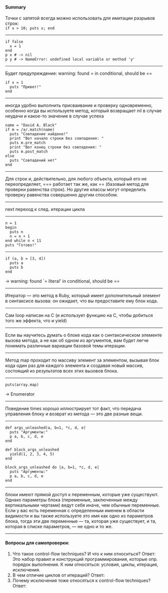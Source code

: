 #### Summary

Точки с запятой всегда можно использовать для имитации разрывов строк:  
```if x > 10; puts x; end```
___
```
if false
  x = 1
end
p x # -> nil
p y # -> NameError: undefined local variable or method 'y'
```
___
Будет предупреждение: warning: found = in conditional, should be ==
```
if x = 1
  puts "Привет!"
end
```
___
иногда удобно выполнить присваивание и проверку одновременно, 
особенно когда вы используете метод, который возвращает nil 
в случае неудачи и какое-то значение в случае успеха
```
name = "David A. Black"
if m = /a/.match(name)
  puts "Совпадение найдено!"
  print "Вот начало строки без совпадения: "
  puts m.pre_match
  print "Вот конец строки без совпадения: "
  puts m.post_match
else
  puts "Совпадений нет"
end
```
___
Для строк и, действительно, для любого объекта, 
который его не переопределяет, === работает так же, как == (базовый метод для проверки равенства строк). 
Но другие классы могут определить проверку равенства совершенно другим способом.

___
next переход к след. итерации цикла

___
```
n = 1
begin
  puts n
  n = n + 1
end while n < 11
puts "Готово!"
```

___
```
if (a, b = [3, 4])
  puts a
  puts b
end
```
-> warning: found `= literal' in conditional, should be ==

___
Итератор — это метод в Ruby, который имеет дополнительный элемент 
в синтаксисе вызова: он ожидает, что вы предоставите ему блок кода. 

___
Сам loop написан на C (и использует функцию на C, чтобы добиться того же эффекта, что и yield)

___
Если вы научитесь думать о блоке кода как о синтаксическом элементе вызова метода, а не как об одном из аргументов, 
вам будет легче понимать различные вариации базовой темы итерации.

___
Метод map проходит по массиву элемент за элементом, 
вызывая блок кода один раз для каждого элемента и создавая новый массив, 
состоящий из результатов всех этих вызовов блока. 

___

```
puts(array.map)
```
-> Enumerator
___

Поведение times хорошо иллюстрирует тот факт, 
что передача управления блоку и возврат из метода — это две разные вещи.

___

```
def args_unleashed(a, b=1, *c, d, e)
  puts "Аргументы:"
  p a, b, c, d, e
end

def block_args_unleashed
  yield(1, 2, 3, 4, 5)
end

block_args_unleashed do |a, b=1, *c, d, e|
  puts "Аргументы:"
  p a, b, c, d, e
end
```
___

блоки имеют прямой доступ к переменным, которые уже существуют. 
Однако параметры блока (переменные, заключенные между вертикальными чертами) 
ведут себя иначе, чем обычные переменные. 
Если у вас есть переменная с определенным именем в области видимости 
и вы также используете это имя как одно из параметров блока, 
тогда эти две переменные — та, которая уже существует, 
и та, которая в списке параметров, — не одно и то же.
___

#### Вопросы для самопроверки:
1. Что такое control-flow techniques? И что к ним относиться?
Ответ: Это набор правил и конструкций программирования, 
которые опр. порядок выполнения. 
К ним относяться: условия, циклы, итерация, исключения.
2. В чем отличие циклов от итераций?
Ответ:
3. Почему исключения тоже относяться к control-flow techniques?
Ответ:
